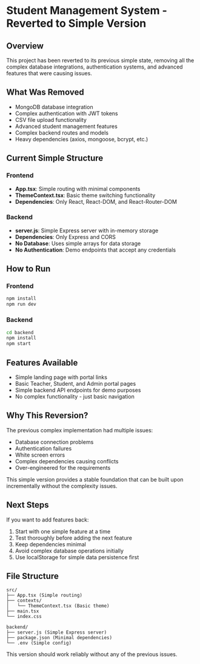 # Student Management System - Reverted to Simple Version

## Overview
This project has been reverted to its previous simple state, removing all the complex database integrations, authentication systems, and advanced features that were causing issues.

## What Was Removed
- MongoDB database integration
- Complex authentication with JWT tokens
- CSV file upload functionality
- Advanced student management features
- Complex backend routes and models
- Heavy dependencies (axios, mongoose, bcrypt, etc.)

## Current Simple Structure

### Frontend
- **App.tsx**: Simple routing with minimal components
- **ThemeContext.tsx**: Basic theme switching functionality
- **Dependencies**: Only React, React-DOM, and React-Router-DOM

### Backend
- **server.js**: Simple Express server with in-memory storage
- **Dependencies**: Only Express and CORS
- **No Database**: Uses simple arrays for data storage
- **No Authentication**: Demo endpoints that accept any credentials

## How to Run

### Frontend
```bash
npm install
npm run dev
```

### Backend
```bash
cd backend
npm install
npm start
```

## Features Available
- Simple landing page with portal links
- Basic Teacher, Student, and Admin portal pages
- Simple backend API endpoints for demo purposes
- No complex functionality - just basic navigation

## Why This Reversion?
The previous complex implementation had multiple issues:
- Database connection problems
- Authentication failures
- White screen errors
- Complex dependencies causing conflicts
- Over-engineered for the requirements

This simple version provides a stable foundation that can be built upon incrementally without the complexity issues.

## Next Steps
If you want to add features back:
1. Start with one simple feature at a time
2. Test thoroughly before adding the next feature
3. Keep dependencies minimal
4. Avoid complex database operations initially
5. Use localStorage for simple data persistence first

## File Structure
```
src/
├── App.tsx (Simple routing)
├── contexts/
│   └── ThemeContext.tsx (Basic theme)
├── main.tsx
└── index.css

backend/
├── server.js (Simple Express server)
├── package.json (Minimal dependencies)
└── .env (Simple config)
```

This version should work reliably without any of the previous issues.
